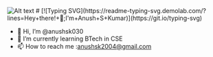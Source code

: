 

<img title="a title" alt="Alt text" src="https://media.giphy.com/media/qgQUggAC3Pfv687qPC/giphy.gif">
# [![Typing SVG](https://readme-typing-svg.demolab.com/?lines=Hey+there!+👋;I'm+Anush+S+Kumar)](https://git.io/typing-svg)


- 👋 Hi, I’m @anushsk030
- 🌱 I’m currently learning BTech in CSE
- 📫 How to reach me  :anushsk2004@gmail.com
